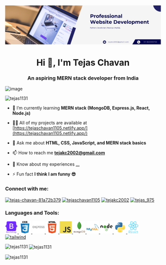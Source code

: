 ![logo](https://github.com/tejas1131/tejas1131/blob/main/White%20Blue%20Professional%20Website%20Developer%20LinkedIn%20Banner.png)

<h1 align="center">Hi 👋, I'm Tejas Chavan</h1>
<h3 align="center">An aspiring MERN stack developer from India</h3>

<img width="680" height="428" alt="image" src="https://github.com/user-attachments/assets/f73c0d84-bf34-41a4-9fbb-99183d319b5a" />

<p align="left"> <img src="https://komarev.com/ghpvc/?username=tejas1131&label=Profile%20views&color=0e75b6&style=flat" alt="tejas1131" /> </p>

- 🌱 I’m currently learning **MERN stack (MongoDB, Express.js, React, Node.js)**

- 👨‍💻 All of my projects are available at [https://tejaschavan1105.netlify.app/](https://tejaschavan1105.netlify.app/)

- 💬 Ask me about **HTML, CSS, JavaScript, and MERN stack basics**

- 📫 How to reach me **tejakc2002@gmail.com**

- 📄 Know about my experiences [...](...)

- ⚡ Fun fact **I think I am funny 😎**

<h3 align="left">Connect with me:</h3>
<p align="left">
<a href="https://linkedin.com/in/tejas-chavan-81a72b379" target="blank"><img align="center" src="https://raw.githubusercontent.com/rahuldkjain/github-profile-readme-generator/master/src/images/icons/Social/linked-in-alt.svg" alt="tejas-chavan-81a72b379" height="30" width="40" /></a>
<a href="https://instagram.com/tejaschavan1105" target="blank"><img align="center" src="https://raw.githubusercontent.com/rahuldkjain/github-profile-readme-generator/master/src/images/icons/Social/instagram.svg" alt="tejaschavan1105" height="30" width="40" /></a>
<a href="https://www.hackerrank.com/tejakc2002" target="blank"><img align="center" src="https://raw.githubusercontent.com/rahuldkjain/github-profile-readme-generator/master/src/images/icons/Social/hackerrank.svg" alt="tejakc2002" height="30" width="40" /></a>
<a href="https://www.leetcode.com/tejas_975" target="blank"><img align="center" src="https://raw.githubusercontent.com/rahuldkjain/github-profile-readme-generator/master/src/images/icons/Social/leet-code.svg" alt="tejas_975" height="30" width="40" /></a>
</p>

<h3 align="left">Languages and Tools:</h3>
<p align="left"> <a href="https://getbootstrap.com" target="_blank" rel="noreferrer"> <img src="https://raw.githubusercontent.com/devicons/devicon/master/icons/bootstrap/bootstrap-plain-wordmark.svg" alt="bootstrap" width="40" height="40"/> </a> <a href="https://www.w3schools.com/css/" target="_blank" rel="noreferrer"> <img src="https://raw.githubusercontent.com/devicons/devicon/master/icons/css3/css3-original-wordmark.svg" alt="css3" width="40" height="40"/> </a> <a href="https://expressjs.com" target="_blank" rel="noreferrer"> <img src="https://raw.githubusercontent.com/devicons/devicon/master/icons/express/express-original-wordmark.svg" alt="express" width="40" height="40"/> </a> <a href="https://www.w3.org/html/" target="_blank" rel="noreferrer"> <img src="https://raw.githubusercontent.com/devicons/devicon/master/icons/html5/html5-original-wordmark.svg" alt="html5" width="40" height="40"/> </a> <a href="https://developer.mozilla.org/en-US/docs/Web/JavaScript" target="_blank" rel="noreferrer"> <img src="https://raw.githubusercontent.com/devicons/devicon/master/icons/javascript/javascript-original.svg" alt="javascript" width="40" height="40"/> </a> <a href="https://www.mongodb.com/" target="_blank" rel="noreferrer"> <img src="https://raw.githubusercontent.com/devicons/devicon/master/icons/mongodb/mongodb-original-wordmark.svg" alt="mongodb" width="40" height="40"/> </a> <a href="https://www.mysql.com/" target="_blank" rel="noreferrer"> <img src="https://raw.githubusercontent.com/devicons/devicon/master/icons/mysql/mysql-original-wordmark.svg" alt="mysql" width="40" height="40"/> </a> <a href="https://nodejs.org" target="_blank" rel="noreferrer"> <img src="https://raw.githubusercontent.com/devicons/devicon/master/icons/nodejs/nodejs-original-wordmark.svg" alt="nodejs" width="40" height="40"/> </a> <a href="https://www.python.org" target="_blank" rel="noreferrer"> <img src="https://raw.githubusercontent.com/devicons/devicon/master/icons/python/python-original.svg" alt="python" width="40" height="40"/> </a> <a href="https://reactjs.org/" target="_blank" rel="noreferrer"> <img src="https://raw.githubusercontent.com/devicons/devicon/master/icons/react/react-original-wordmark.svg" alt="react" width="40" height="40"/> </a> <a href="https://tailwindcss.com/" target="_blank" rel="noreferrer"> <img src="https://www.vectorlogo.zone/logos/tailwindcss/tailwindcss-icon.svg" alt="tailwind" width="40" height="40"/> </a> </p>

<p><img align="left" src="https://github-readme-stats.vercel.app/api/top-langs?username=tejas1131&show_icons=true&locale=en&layout=compact" alt="tejas1131" /></p>

<p>&nbsp;<img align="center" src="https://github-readme-stats.vercel.app/api?username=tejas1131&show_icons=true&locale=en" alt="tejas1131" /></p>

<p><img align="center" src="https://github-readme-streak-stats.herokuapp.com/?user=tejas1131&" alt="tejas1131" /></p>
